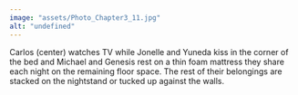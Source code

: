 ```yaml
---
image: "assets/Photo_Chapter3_11.jpg"
alt: "undefined"
---
```

Carlos (center) watches TV while Jonelle and Yuneda kiss in the corner of the bed and Michael and Genesis rest on a thin foam mattress they share each night on the remaining floor space. The rest of their belongings are stacked on the nightstand or tucked up against the walls.